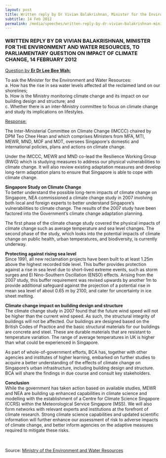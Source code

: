 ```yaml
---
layout: post
title: Written reply by Dr Vivian Balakrishnan, Minister for the Environment and Water Resources, to parliamentary question on impact of climate change, 14 February 2012
subtitle: 14 Feb 2012
permalink: /media/speeches/written-reply-by-dr-vivian-balakrishnan-minister-for-the-environment-and-water-resources-to-parliamentary-question-on-impact-of-climate-change-14-february-2012
---
```


### WRITTEN REPLY BY DR VIVIAN BALAKRISHNAN, MINISTER FOR THE ENVIRONMENT AND WATER RESOURCES, TO PARLIAMENTARY QUESTION ON IMPACT OF CLIMATE CHANGE, 14 FEBRUARY 2012

<u>Question by <b>Er Dr Lee Bee Wah:</b></u>

To ask the Minister for the Environment and Water Resources:  
a. How has the rise in sea water levels affected all the reclaimed land on our shorelines;  
b. How is the Ministry monitoring climate change and its impact on our building design and structure; and  
c. Whether there is an inter-Ministry committee to focus on climate change and study its implications on lifestyles.

<u>Response:</u>

The Inter-Ministerial Committee on Climate Change (IMCCC) chaired by DPM Teo Chee Hean and which comprises Ministers from MFA, MTI, MEWR, MND, MOF and MOT, oversees Singapore's domestic and international policies, plans and actions on climate change.

Under the IMCCC, MEWR and MND co-lead the Resilience Working Group (RWG) which is studying measures to address our physical vulnerabilities to climate change. It will also review existing adaptation measures and develop long-term adaptation plans to ensure that Singapore is able to cope with climate change.

**Singapore Study on Climate Change**  
To better understand the possible long-term impacts of climate change on Singapore, NEA commissioned a climate change study in 2007 involving both local and foreign experts to better understand Singapore’s vulnerabilities to climate change. The results of the 2007 study have been factored into the Government’s climate change adaptation planning.

The first phase of the climate change study covered the physical impacts of climate change such as average temperature and sea level changes. The second phase of the study, which looks into the potential impacts of climate change on public health, urban temperatures, and biodiversity, is currently underway.

**Protecting against rising sea level**  
Since 1991, all new reclamation projects have been built to at least 1.25m above the highest recorded tide level. This buffer provides protection against a rise in sea level due to short-lived extreme events, such as storm surges and El Nino-Southern Oscillation (ENSO) effects. Arising from the 2007 study, this buffer requirement was revised upwards by another 1m to provide additional safeguard against the projection of a potential rise in mean sea level of about 0.65 m by 2100, and cater for uncertainty in ice sheet melting.

**Climate change impact on building design and structure**  
The climate change study in 2007 found that the future wind speed will not be higher than the current wind speed. As such, the structural integrity of buildings will not be affected. Our buildings are designed based on the British Codes of Practice and the basic structural materials for our buildings are concrete and steel. These are durable materials that are resistant to temperature variation. The range of average temperatures in UK is higher than what could be experienced in Singapore.

As part of whole-of-government efforts, BCA has, together with other agencies and institutes of higher learning, embarked on further studies to acquire a better understanding of the effects of climate change on Singapore’s urban infrastructure, including building design and structure. BCA will share the findings in due course and consult key stakeholders.

**Conclusion**  
While the government has taken action based on available studies, MEWR and NEA are building up enhanced capabilities in climate science and modelling with the establishment of a Centre for Climate Science Singapore (CCRS) within the Meteorological Service Singapore (MSS). We will also form networks with relevant experts and institutions at the forefront of climate research. Strong climate science capabilities and updated scientific information will further enhance our assessment of risk to adverse impacts of climate change, and better inform agencies on the adaptive measures required to mitigate these risks.
<br><br><br>


Source: [<a href="https://www.mewr.gov.sg/" target="_blank">Ministry of the Environment and Water Resources</a>](https://www.mewr.gov.sg/)
